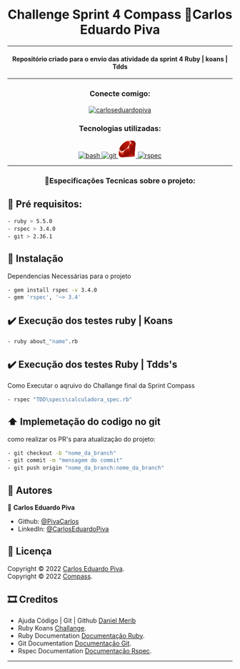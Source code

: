 <h1 align="center">Challenge Sprint 4 Compass 🙋Carlos Eduardo Piva</h1>

***
<h4 align="center">Repositório criado para o envio das atividade da sprint 4 Ruby | koans | Tdds</h4>

***

<h3 align="center">Conecte comigo:</h3>
<p align="center">
<a href="https://linkedin.com/in/carloseduardopiva" target="blank"><img align="center" src="https://raw.githubusercontent.com/rahuldkjain/github-profile-readme-generator/master/src/images/icons/Social/linked-in-alt.svg" alt="carloseduardopiva" height="30" width="40" /></a>
</p>

<h3 align="center">Tecnologias utilizadas:</h3>
<p align="center"> <a href="https://www.gnu.org/software/bash/" target="_blank" rel="noreferrer"> <img src="https://www.vectorlogo.zone/logos/gnu_bash/gnu_bash-icon.svg" alt="bash" width="40" height="40"/> </a> <a href="https://git-scm.com/" target="_blank" rel="noreferrer"> <img src="https://www.vectorlogo.zone/logos/git-scm/git-scm-icon.svg" alt="git" width="40" height="40"/> </a> <a href="https://www.ruby-lang.org/en/" target="_blank" rel="noreferrer"> <img src="https://raw.githubusercontent.com/devicons/devicon/master/icons/ruby/ruby-original.svg" alt="ruby" width="40" height="40"/> </a></a><a href="https://rspec.info/" target="_blank" rel="noreferrer"> <img src="https://rspec.info/images/logo.png" alt="rspec" width="40" height="40"/> </a> </p> </p>

***
<h3 align="center">👾Especificações Tecnicas sobre o projeto:
</h3>

## 📃​ Pré requisitos:
```sh
- ruby > 5.5.0
- rspec > 3.4.0
- git > 2.36.1
```
## 📁​ Instalação 
 Dependencias Necessárias para o projeto 
```sh
- gem install rspec -v 3.4.0
- gem 'rspec', '~> 3.4'
```

## ✔️​ Execução dos testes ruby | Koans 
```sh
- ruby about_"name".rb
```
## ✔️​ Execução dos testes Ruby | Tdds's 
 Como Executar o aqruivo do Challange final da Sprint Compass

```sh
- rspec "TDD\specs\calculadora_spec.rb"
```
## ​⬆️​ Implemetação do codigo no git 
 como realizar os PR's para atualização do projeto:
```sh
- git checkout -b "nome_da_branch"
- git commit -m "mensagem do commit"
- git push origin "nome_da_branch:nome_da_branch"

```
## 🙋 Autores 

🙋 **Carlos Eduardo Piva**

* Github: [@PivaCarlos](https://github.com/PivaCarlos)
* LinkedIn: [@CarlosEduardoPiva](https://www.linkedin.com/in/carloseduardopiva/)

## 📝 Licença

Copyright © 2022 [Carlos Eduardo Piva](https://github.com/PivaCarlos).<br />
Copyright © 2022 [Compass](https://compass.uol/).<br /> 

## 🎞️​ Creditos
* Ajuda Código | Git | Github [Daniel Merib](https://github.com/ypek)
* Ruby Koans [Challange](http://rubykoans.com/).<br />
* Ruby Documentation [Documentação Ruby](https://www.ruby-lang.org/pt/documentation/).<br />
* Git Documentation [Documentação Git](https://git-scm.com/doc).<br />
* Rspec Documentation [Documentação Rspec](https://rspec.info/documentation/).<br />

***
